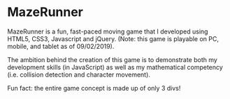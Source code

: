 # MazeRunner
MazeRunner is a fun, fast-paced moving game that I developed using HTML5, CSS3, Javascript and jQuery. (Note: this game is playable on PC, mobile, and tablet as of 09/02/2019).

The ambition behind the creation of this game is to demonstrate both my development skills (in JavaScript) as well as my mathematical competency (i.e. collision detection and character movement). 

Fun fact: the entire game concept is made up of only 3 divs!

